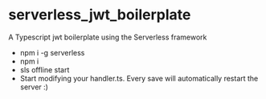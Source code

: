 # serverless_jwt_boilerplate

A Typescript jwt boilerplate using the Serverless framework

- npm i -g serverless
- npm i
- sls offline start
- Start modifying your handler.ts. Every save will automatically restart the server :)
